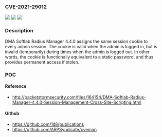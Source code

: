 ### [CVE-2021-29012](https://cve.mitre.org/cgi-bin/cvename.cgi?name=CVE-2021-29012)
![](https://img.shields.io/static/v1?label=Product&message=n%2Fa&color=blue)
![](https://img.shields.io/static/v1?label=Version&message=n%2Fa&color=blue)
![](https://img.shields.io/static/v1?label=Vulnerability&message=n%2Fa&color=brighgreen)

### Description

DMA Softlab Radius Manager 4.4.0 assigns the same session cookie to every admin session. The cookie is valid when the admin is logged in, but is invalid (temporarily) during times when the admin is logged out. In other words, the cookie is functionally equivalent to a static password, and thus provides permanent access if stolen.

### POC

#### Reference
- http://packetstormsecurity.com/files/164154/DMA-Softlab-Radius-Manager-4.4.0-Session-Management-Cross-Site-Scripting.html

#### Github
- https://github.com/1d8/publications
- https://github.com/ARPSyndicate/cvemon

